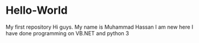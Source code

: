# Hello-World
My first repository
Hi guys. My name is Muhammad Hassan
I am new here
I have done programming on VB.NET and python 3
